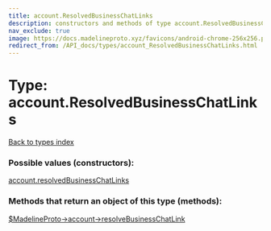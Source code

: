 ```yaml
---
title: account.ResolvedBusinessChatLinks
description: constructors and methods of type account.ResolvedBusinessChatLinks
nav_exclude: true
image: https://docs.madelineproto.xyz/favicons/android-chrome-256x256.png
redirect_from: /API_docs/types/account_ResolvedBusinessChatLinks.html
---
```

# Type: account.ResolvedBusinessChatLinks
[Back to types index](index.html)



### Possible values (constructors):

[account.resolvedBusinessChatLinks](/API_docs/constructors/account.resolvedBusinessChatLinks.html)  



### Methods that return an object of this type (methods):

[$MadelineProto->account->resolveBusinessChatLink](/API_docs/methods/account.resolveBusinessChatLink.html)  




